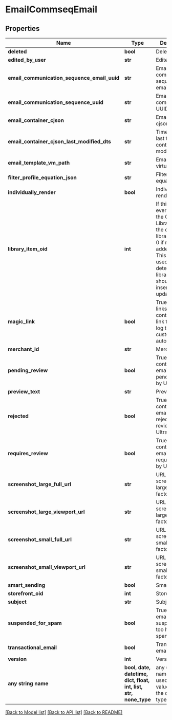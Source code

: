 # EmailCommseqEmail


## Properties
Name | Type | Description | Notes
------------ | ------------- | ------------- | -------------
**deleted** | **bool** | Deleted | [optional] 
**edited_by_user** | **str** | Edited by user | [optional] 
**email_communication_sequence_email_uuid** | **str** | Email communication sequence email uuid | [optional] 
**email_communication_sequence_uuid** | **str** | Email commseq UUID | [optional] 
**email_container_cjson** | **str** | Email container cjson | [optional] 
**email_container_cjson_last_modified_dts** | **str** | Timestamp the last time the container was modified. | [optional] 
**email_template_vm_path** | **str** | Email template virtual path | [optional] 
**filter_profile_equation_json** | **str** | Filter profile equation json | [optional] 
**individually_render** | **bool** | Individually render | [optional] 
**library_item_oid** | **int** | If this item was ever added to the Code Library, this is the oid for that library item, or 0 if never added before.  This value is used to determine if a library item should be inserted or updated. | [optional] 
**magic_link** | **bool** | True if email links should contain magic link tokens to log the customer in automatically | [optional] 
**merchant_id** | **str** | Merchant ID | [optional] 
**pending_review** | **bool** | True if the content of this email is pending review by UltraCart | [optional] 
**preview_text** | **str** | Preview text | [optional] 
**rejected** | **bool** | True if the content of this email was rejected during review by UltraCart | [optional] 
**requires_review** | **bool** | True if the content of this email is requires review by UltraCart | [optional] 
**screenshot_large_full_url** | **str** | URL to screenshot in large form factor full page | [optional] 
**screenshot_large_viewport_url** | **str** | URL to screenshot in large form factor viewport | [optional] 
**screenshot_small_full_url** | **str** | URL to screenshot in small form factor full page | [optional] 
**screenshot_small_viewport_url** | **str** | URL to screenshot in small form factor viewport | [optional] 
**smart_sending** | **bool** | Smart sending | [optional] 
**storefront_oid** | **int** | Storefront oid | [optional] 
**subject** | **str** | Subject | [optional] 
**suspended_for_spam** | **bool** | True if the email was suspended for too high of a spam rate. | [optional] 
**transactional_email** | **bool** | Transactional email | [optional] 
**version** | **int** | Version | [optional] 
**any string name** | **bool, date, datetime, dict, float, int, list, str, none_type** | any string name can be used but the value must be the correct type | [optional]

[[Back to Model list]](../README.md#documentation-for-models) [[Back to API list]](../README.md#documentation-for-api-endpoints) [[Back to README]](../README.md)


